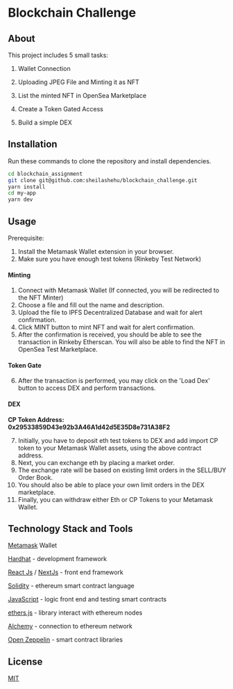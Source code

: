 # Blockchain Challenge

## About

This project includes 5 small tasks:

1. Wallet Connection 

2. Uploading JPEG File and Minting it as NFT

3. List the minted NFT in OpenSea Marketplace

4. Create a Token Gated Access

5. Build a simple DEX 

## Installation

Run these commands to clone the repository and install dependencies.

```bash
cd blockchain_assignment
git clone git@github.com:sheilashehu/blockchain_challenge.git
yarn install
cd my-app
yarn dev
```

## Usage

Prerequisite: 
1. Install the Metamask Wallet extension in your browser. 
2. Make sure you have enough test tokens (Rinkeby Test Network)

#### Minting

1. Connect with Metamask Wallet (If connected, you will be redirected to the NFT Minter)
2. Choose a file and fill out the name and description.
3. Upload the file to IPFS Decentralized Database and wait for alert confirmation.
4. Click MINT button to mint NFT and wait for alert confirmation. 
5. After the confirmation is received, you should be able to see the transaction in Rinkeby Etherscan. You will also be able to find the NFT in OpenSea Test Marketplace.


#### Token Gate

6. After the transaction is performed, you may click on the 'Load Dex' button to access DEX and perform transactions.

#### DEX

 __CP Token Address: 0x29533859D43e92b3A46A1d42d5E35D8e731A38F2__

7. Initially, you have to deposit eth test tokens to DEX and add import CP token to your Metamask Wallet assets, using the above contract address.
8. Next, you can exchange eth by placing a market order.
9. The exchange rate will be based on existing limit orders in the SELL/BUY Order Book.
10. You should also be able to place your own limit orders in the DEX marketplace.
11. Finally, you can withdraw either Eth or CP Tokens to your Metamask Wallet.



## Technology Stack and Tools
[Metamask](https://metamask.io/) Wallet

[Hardhat](https://hardhat.org/) - development framework 

[React Js](https://reactjs.org/) / [NextJs](https://nextjs.org/) - front end framework

[Solidity](https://docs.soliditylang.org/en/v0.8.14/) - ethereum smart contract language

[JavaScript](https://www.javascript.com/) - logic front end and testing smart contracts

[ethers.js](https://docs.ethers.io/v5/) - library interact with ethereum nodes

[Alchemy](https://www.alchemy.com/) - connection to ethereum network

[Open Zeppelin](https://www.openzeppelin.com/) - smart contract libraries


## License
[MIT](https://choosealicense.com/licenses/mit/)